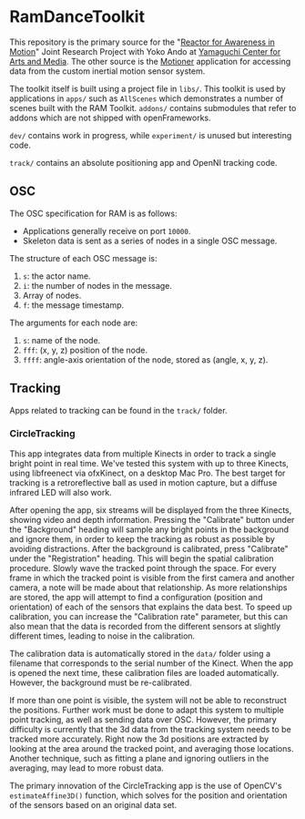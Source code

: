 # RamDanceToolkit

This repository is the primary source for the "[Reactor for Awareness in Motion](http://www.ycam.jp/en/performingarts/2013/02/ram-workshop.html)" Joint Research Project with Yoko Ando at [Yamaguchi Center for Arts and Media](http://www.ycam.jp). The other source is the [Motioner](https://github.com/YCAMInterlab/Motioner) application for accessing data from the custom inertial motion sensor system.

The toolkit itself is built using a project file in `libs/`. This toolkit is used by applications in `apps/` such as `AllScenes` which demonstrates a number of scenes built with the RAM Toolkit. `addons/` contains submodules that refer to addons which are not shipped with openFrameworks.

`dev/` contains work in progress, while `experiment/` is unused but interesting code.

`track/` contains an absolute positioning app and OpenNI tracking code.

## OSC

The OSC specification for RAM is as follows:

* Applications generally receive on port `10000`.
* Skeleton data is sent as a series of nodes in a single OSC message.

The structure of each OSC message is:

1. `s`: the actor name.
2. `i`: the number of nodes in the message.
3. Array of nodes.
4. `f`: the message timestamp.

The arguments for each node are:

1. `s`: name of the node.
2. `fff`: (x, y, z) position of the node.
3. `ffff`: angle-axis orientation of the node, stored as (angle, x, y, z).

## Tracking

Apps related to tracking can be found in the `track/` folder.

### CircleTracking

This app integrates data from multiple Kinects in order to track a single bright point in real time. We've tested this system with up to three Kinects, using libfreenect via ofxKinect, on a desktop Mac Pro. The best target for tracking is a retroreflective ball as used in motion capture, but a diffuse infrared LED will also work.

After opening the app, six streams will be displayed from the three Kinects, showing video and depth information. Pressing the "Calibrate" button under the "Background" heading will sample any bright points in the background and ignore them, in order to keep the tracking as robust as possible by avoiding distractions. After the background is calibrated, press "Calibrate" under the "Registration" heading. This will begin the spatial calibration procedure. Slowly wave the tracked point through the space. For every frame in which the tracked point is visible from the first camera and another camera, a note will be made about that relationship. As more relationships are stored, the app will attempt to find a configuration (position and orientation) of each of the sensors that explains the data best. To speed up calibration, you can increase the "Calibration rate" parameter, but this can also mean that the data is recorded from the different sensors at slightly different times, leading to noise in the calibration.

The calibration data is automatically stored in the `data/` folder using a filename that corresponds to the serial number of the Kinect. When the app is opened the next time, these calibration files are loaded automatically. However, the background must be re-calibrated.

If more than one point is visible, the system will not be able to reconstruct the positions. Further work must be done to adapt this system to multiple point tracking, as well as sending data over OSC. However, the primary difficulty is currently that the 3d data from the tracking system needs to be tracked more accurately. Right now the 3d positions are extracted by looking at the area around the tracked point, and averaging those locations. Another technique, such as fitting a plane and ignoring outliers in the averaging, may lead to more robust data.

The primary innovation of the CircleTracking app is the use of OpenCV's `estimateAffine3D()` function, which solves for the position and orientation of the sensors based on an original data set.